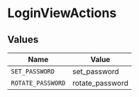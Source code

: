 # LoginViewActions


## Values

| Name              | Value             |
| ----------------- | ----------------- |
| `SET_PASSWORD`    | set_password      |
| `ROTATE_PASSWORD` | rotate_password   |